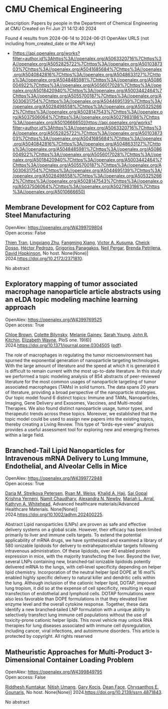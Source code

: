 # CMU Chemical Engineering
Description: Papers by people in the Department of Chemical Engineering at CMU
Created on Fri Jun 21 14:12:40 2024

Found 4 results from 2024-06-14 to 2024-06-21
OpenAlex URLS (not including from_created_date or the API key)
- [https://api.openalex.org/works?filter=author.id%3Ahttps%3A//openalex.org/A5063320716%7Chttps%3A//openalex.org/A5052825722%7Chttps%3A//openalex.org/A5010387303%7Chttps%3A//openalex.org/A5041685684%7Chttps%3A//openalex.org/A5040842816%7Chttps%3A//openalex.org/A5048633127%7Chttps%3A//openalex.org/A5048485981%7Chttps%3A//openalex.org/A5086004922%7Chttps%3A//openalex.org/A5056017028%7Chttps%3A//openalex.org/A5018420940%7Chttps%3A//openalex.org/A5003442464%7Chttps%3A//openalex.org/A5055700187%7Chttps%3A//openalex.org/A5030631754%7Chttps%3A//openalex.org/A5044695139%7Chttps%3A//openalex.org/A5028498558%7Chttps%3A//openalex.org/A5053252662%7Chttps%3A//openalex.org/A5028147543%7Chttps%3A//openalex.org/A5037506064%7Chttps%3A//openalex.org/A5027983186%7Chttps%3A//openalex.org/A5010666650](https://api.openalex.org/works?filter=author.id%3Ahttps%3A//openalex.org/A5063320716%7Chttps%3A//openalex.org/A5052825722%7Chttps%3A//openalex.org/A5010387303%7Chttps%3A//openalex.org/A5041685684%7Chttps%3A//openalex.org/A5040842816%7Chttps%3A//openalex.org/A5048633127%7Chttps%3A//openalex.org/A5048485981%7Chttps%3A//openalex.org/A5086004922%7Chttps%3A//openalex.org/A5056017028%7Chttps%3A//openalex.org/A5018420940%7Chttps%3A//openalex.org/A5003442464%7Chttps%3A//openalex.org/A5055700187%7Chttps%3A//openalex.org/A5030631754%7Chttps%3A//openalex.org/A5044695139%7Chttps%3A//openalex.org/A5028498558%7Chttps%3A//openalex.org/A5053252662%7Chttps%3A//openalex.org/A5028147543%7Chttps%3A//openalex.org/A5037506064%7Chttps%3A//openalex.org/A5027983186%7Chttps%3A//openalex.org/A5010666650)

## Membrane Development for CO2 Capture from Steel Manufacturing   

OpenAlex: https://openalex.org/W4399709804    
Open access: False
    
[Thien Tran](https://openalex.org/A5037749425), [Lingxiang Zhu](https://openalex.org/A5002137675), [Fangming Xiang](https://openalex.org/A5076767088), [Victor A. Kusuma](https://openalex.org/A5041659494), [Cheick Dosso](https://openalex.org/A5093713938), [Héctor Pedrozo](https://openalex.org/A5079899169), [Grigorios Panagakos](https://openalex.org/A5028498558), [Neil Pergar](https://openalex.org/A5098681635), [Brenda Petrilena](https://openalex.org/A5098681636), [David Hopkinson](https://openalex.org/A5021768097), No host. None(None)] 2024.https://doi.org/10.2172/2371810.
    
No abstract    

    

## Exploratory mapping of tumor associated macrophage nanoparticle article abstracts using an eLDA topic modeling machine learning approach   

OpenAlex: https://openalex.org/W4399769525    
Open access: True
    
[Chloe Brown](https://openalex.org/A5091373951), [Colette Bilynsky](https://openalex.org/A5088916982), [Melanie Gainey](https://openalex.org/A5075051633), [Sarah Young](https://openalex.org/A5077592017), [John R. Kitchin](https://openalex.org/A5003442464), [Elizabeth Wayne](https://openalex.org/A5074066993), PloS one. 19(6)] 2024.https://doi.org/10.1371/journal.pone.0304505 ([pdf](https://journals.plos.org/plosone/article/file?id=10.1371/journal.pone.0304505&type=printable)).
    
The role of macrophages in regulating the tumor microenvironment has spurned the exponential generation of nanoparticle targeting technologies. With the large amount of literature and the speed at which it is generated it is difficult to remain current with the most up-to-date literature. In this study we performed a topic modeling analysis of 854 abstracts of peer-reviewed literature for the most common usages of nanoparticle targeting of tumor associated macrophages (TAMs) in solid tumors. The data spans 20 years of literature, providing a broad perspective of the nanoparticle strategies. Our topic model found 6 distinct topics: Immune and TAMs, Nanoparticles, Imaging, Gene Delivery and Exosomes, Vaccines, and Multi-modal Therapies. We also found distinct nanoparticle usage, tumor types, and therapeutic trends across these topics. Moreover, we established that the topic model could be used to assign new papers into the existing topics, thereby creating a Living Review. This type of “birds-eye-view” analysis provides a useful assessment tool for exploring new and emerging themes within a large field.    

    

## Branched‐Tail Lipid Nanoparticles for Intravenous mRNA Delivery to Lung Immune, Endothelial, and Alveolar Cells in Mice   

OpenAlex: https://openalex.org/W4399772948    
Open access: True
    
[Daria M. Strelkova Petersen](https://openalex.org/A5082946273), [Ryan M. Weiss](https://openalex.org/A5060936104), [Khalid A. Hajj](https://openalex.org/A5057246628), [Sai Gopal Krishna Yerneni](https://openalex.org/A5015320215), [Namit Chaudhary](https://openalex.org/A5073121497), [Alexandra N. Newby](https://openalex.org/A5080909957), [Mariah L. Arral](https://openalex.org/A5049474410), [Kathryn A. Whitehead](https://openalex.org/A5010666650), Advanced healthcare materials/Advanced Healthcare Materials. None(None)] 2024.https://doi.org/10.1002/adhm.202400225.
    
Abstract Lipid nanoparticles (LNPs) are proven as safe and effective delivery systems on a global scale. However, their efficacy has been limited primarily to liver and immune cells targets. To extend the potential applicability of mRNA drugs, we have synthesized and examined a library of 580 ionizable lipidoids for delivery to extrahepatocellular targets following intravenous administration. Of these lipidoids, over 40 enabled protein expression in mice, with the majority transfecting the liver. Beyond the liver, several LNPs containing new, branched‐tail ionizable lipidoids potently delivered mRNA to the lungs, with cell‐level specificity depending on helper lipid chemistry. Incorporation of the neutral helper lipid DOPE at 16 mol% enabled highly specific delivery to natural killer and dendritic cells within the lung. Although inclusion of the cationic helper lipid, DOTAP, improved lung tropism, it did so at the expense of cell specificity, resulting in equal transfection of endothelial and lymphoid cells. DOTAP formulations were also less favorable than DOPE formulations in that they elevated liver enzyme level and the overall cytokine response. Together, these data identify a new branched‐tailed LNP formulation with a unique ability to selectively transfect lung immune cell populations without the use of toxicity‐prone cationic helper lipids. This novel vehicle may unlock RNA therapies for lung diseases associated with immune cell dysregulation, including cancer, viral infections, and autoimmune disorders. This article is protected by copyright. All rights reserved    

    

## Matheuristic Approaches for Multi-Product 3-Dimensional Container Loading Problem   

OpenAlex: https://openalex.org/W4399849795    
Open access: False
    
[Riddhesh Kumtakar](https://openalex.org/A5099291898), [Nitish Umang](https://openalex.org/A5071784695), [Gary Kocis](https://openalex.org/A5099291899), [Dean Face](https://openalex.org/A5099291900), [Chrysanthos E. Gounaris](https://openalex.org/A5048485981), No host. None(None)] 2024.https://doi.org/10.2139/ssrn.4871843.
    
No abstract    

    
